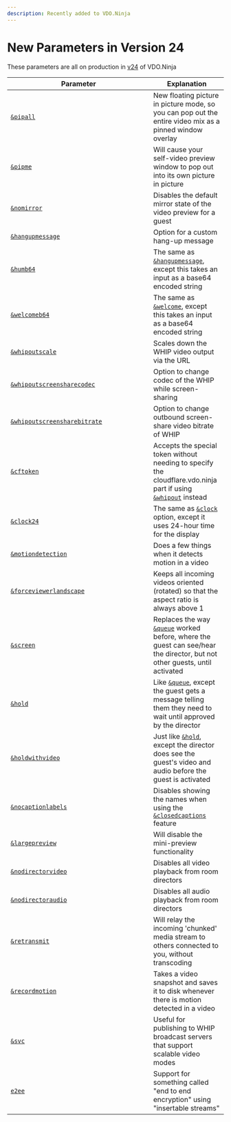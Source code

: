 ```yaml
---
description: Recently added to VDO.Ninja
---
```


# New Parameters in Version 24

These parameters are all on production in [v24](../releases/v24.md) of VDO.Ninja

<table><thead><tr><th width="316">Parameter</th><th>Explanation</th></tr></thead><tbody><tr><td><a href="design-parameters/and-pipall-alpha.md"><code>&#x26;pipall</code></a></td><td>New floating picture in picture mode, so you can pop out the entire video mix as a pinned window overlay</td></tr><tr><td><a href="design-parameters/and-pipme-alpha.md"><code>&#x26;pipme</code></a></td><td>Will cause your self-video preview window to pop out into its own picture in picture</td></tr><tr><td><a href="design-parameters/and-nomirror-alpha.md"><code>&#x26;nomirror</code></a></td><td>Disables the default mirror state of the video preview for a guest</td></tr><tr><td><a href="setup-parameters/and-hangupmessage-alpha.md"><code>&#x26;hangupmessage</code></a></td><td>Option for a custom hang-up message</td></tr><tr><td><a href="setup-parameters/and-humb64-alpha.md"><code>&#x26;humb64</code></a></td><td>The same as <a href="setup-parameters/and-hangupmessage-alpha.md"><code>&#x26;hangupmessage</code></a>, except this takes an input as a base64 encoded string</td></tr><tr><td><a href="setup-parameters/and-welcomeb64-alpha.md"><code>&#x26;welcomeb64</code></a></td><td>The same as <a href="../newly-added-parameters/and-welcome.md"><code>&#x26;welcome</code></a>, except this takes an input as a base64 encoded string</td></tr><tr><td><a href="whip-parameters/and-whipoutscale-alpha.md"><code>&#x26;whipoutscale</code></a></td><td>Scales down the WHIP video output via the URL</td></tr><tr><td><a href="whip-parameters/and-whipoutscreensharecodec-alpha.md"><code>&#x26;whipoutscreensharecodec</code></a></td><td>Option to change codec of the WHIP while screen-sharing</td></tr><tr><td><a href="whip-parameters/and-whipoutscreensharebitrate-alpha.md"><code>&#x26;whipoutscreensharebitrate</code></a></td><td>Option to change outbound screen-share video bitrate of WHIP</td></tr><tr><td><a href="whip-parameters/and-cftoken-alpha.md"><code>&#x26;cftoken</code></a></td><td>Accepts the special token without needing to specify the cloudflare.vdo.ninja part if using <a href="whip-parameters/and-whipout.md"><code>&#x26;whipout</code></a> instead</td></tr><tr><td><a href="settings-parameters/and-clock24-alpha.md"><code>&#x26;clock24</code></a></td><td>The same as <a href="settings-parameters/and-clock.md"><code>&#x26;clock</code></a> option, except it uses 24-hour time for the display</td></tr><tr><td><a href="mixer-scene-parameters/and-motiondetection-alpha.md"><code>&#x26;motiondetection</code></a></td><td>Does a few things when it detects motion in a video</td></tr><tr><td><a href="mixer-scene-parameters/and-forceviewerlandscape-alpha.md"><code>&#x26;forceviewerlandscape</code></a></td><td>Keeps all incoming videos oriented (rotated) so that the aspect ratio is always above 1</td></tr><tr><td><a href="guest-queuing-parameters/and-screen-alpha.md"><code>&#x26;screen</code></a></td><td>Replaces the way <a href="../general-settings/queue.md"><code>&#x26;queue</code></a> worked before, where the guest can see/hear the director, but not other guests, until activated</td></tr><tr><td><a href="guest-queuing-parameters/and-hold-alpha.md"><code>&#x26;hold</code></a></td><td>Like <a href="../general-settings/queue.md"><code>&#x26;queue</code></a>, except the guest gets a message telling them they need to wait until approved by the director</td></tr><tr><td><a href="guest-queuing-parameters/and-holdwithvideo-alpha.md"><code>&#x26;holdwithvideo</code></a></td><td>Just like <a href="guest-queuing-parameters/and-hold-alpha.md"><code>&#x26;hold</code></a>, except the director does see the guest's video and audio before the guest is activated</td></tr><tr><td><a href="settings-parameters/and-nocaptionlabels.md"><code>&#x26;nocaptionlabels</code></a></td><td>Disables showing the names when using the <a href="settings-parameters/and-closedcaptions.md"><code>&#x26;closedcaptions</code></a> feature</td></tr><tr><td><a href="video-parameters/and-largepreview.md"><code>&#x26;largepreview</code></a></td><td>Will disable the mini-preview functionality</td></tr><tr><td><a href="video-parameters/and-nodirectorvideo.md"><code>&#x26;nodirectorvideo</code></a></td><td>Disables all video playback from room directors</td></tr><tr><td><a href="audio-parameters/and-nodirectoraudio.md"><code>&#x26;nodirectoraudio</code></a></td><td>Disables all audio playback from room directors</td></tr><tr><td><a href="settings-parameters/and-retransmit.md"><code>&#x26;retransmit</code></a></td><td>Will relay the incoming 'chunked' media stream to others connected to you, without transcoding</td></tr><tr><td><a href="recording-parameters/and-recordmotion.md"><code>&#x26;recordmotion</code></a></td><td>Takes a video snapshot and saves it to disk whenever there is motion detected in a video</td></tr><tr><td><a href="whip-parameters/and-svc.md"><code>&#x26;svc</code></a></td><td>Useful for publishing to WHIP broadcast servers that support scalable video modes</td></tr><tr><td><a href="setup-parameters/and-e2ee.md"><code>e2ee</code></a></td><td>Support for something called "end to end encryption" using "insertable streams"</td></tr></tbody></table>
